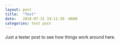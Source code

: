 ```yaml
---
layout: post
title:  "Test"
date:   2018-07-31 19:11:39 -0600
categories: test post
---
```

Just a tester post to see how things work around here.
